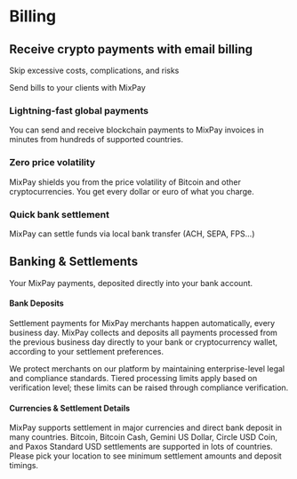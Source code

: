 # Billing

## Receive crypto payments with email billing

Skip excessive costs, complications, and risks

Send bills to your clients with MixPay

### Lightning-fast global payments

You can send and receive blockchain payments to MixPay invoices in minutes from hundreds of supported countries.

### Zero price volatility

MixPay shields you from the price volatility of Bitcoin and other cryptocurrencies. You get every dollar or euro of what you charge.

### Quick bank settlement

MixPay can settle funds via local bank transfer (ACH, SEPA, FPS...)

## Banking & Settlements

Your MixPay payments, deposited directly into your bank account.

#### Bank Deposits

Settlement payments for MixPay merchants happen automatically, every business day. MixPay collects and deposits all payments processed from the previous business day directly to your bank or cryptocurrency wallet, according to your settlement preferences.

We protect merchants on our platform by maintaining enterprise-level legal and compliance standards. Tiered processing limits apply based on verification level; these limits can be raised through compliance verification.

#### Currencies & Settlement Details

MixPay supports settlement in major currencies and direct bank deposit in many countries. Bitcoin, Bitcoin Cash, Gemini US Dollar, Circle USD Coin, and Paxos Standard USD settlements are supported in lots of countries. Please pick your location to see minimum settlement amounts and deposit timings.
